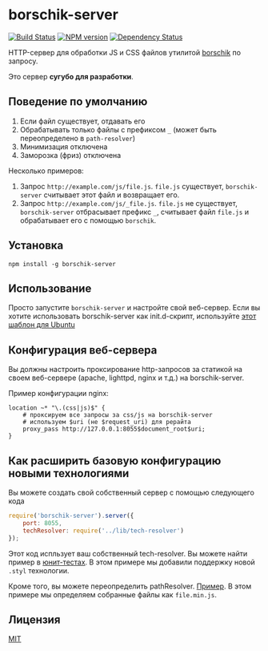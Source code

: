 # borschik-server
[![Build Status](https://travis-ci.org/bem/borschik-server.png?branch=master)](https://travis-ci.org/bem/borschik-server)
[![NPM version](https://badge.fury.io/js/borschik-server.png)](http://badge.fury.io/js/borschik-server)
[![Dependency Status](https://david-dm.org/bem/borschik-server.png)](https://david-dm.org/bem/borschik-server)

HTTP-сервер для обработки JS и CSS файлов утилитой [borschik](https://github.com/bem/borschik) по запросу.

Это сервер **сугубо для разработки**.

## Поведение по умолчанию
1. Если файл существует, отдавать его
2. Обрабатывать только файлы с префиксом `_` (может быть переопределено в `path-resolver`)
3. Минимизация отключена
4. Заморозка (фриз) отключена

Несколько примеров:
 1. Запрос `http://example.com/js/file.js`. `file.js` существует, `borschik-server` считывает этот файл 
и возвращает его.
 2. Запрос `http://example.com/js/_file.js`. `file.js` не существует, `borschik-server` отбрасывает префикс `_`,
считывает файл `file.js` и обрабатывает его с помощью `borschik`.

## Установка
```
npm install -g borschik-server 
```

## Использование
Просто запустите `borschik-server` и настройте свой веб-сервер. Если вы хотите использовать borschik-server как 
init.d-скрипт, используйте [этот шаблон для Ubuntu](https://gist.github.com/peterhost/715255)

## Конфигурация веб-сервера
Вы должны настроить проксирование http-запросов за статикой на своем веб-сервере (apache, lighttpd, nginx и т.д.) на 
borschik-server.

Пример конфигурации nginx:
```
location ~* "\.(css|js)$" {
    # проксируем все запросы за css/js на borschik-server
    # используем $uri (не $request_uri) для рерайта
    proxy_pass http://127.0.0.1:8055$document_root$uri;
}
```

## Как расширить базовую конфигурацию новыми технологиями
Вы можете создать свой собственный сервер с помощью следующего кода
```js
require('borschik-server').server({
    port: 8055,
    techResolver: require('../lib/tech-resolver')
});
```

Этот код испльзует ваш собственный tech-resolver.
Вы можете найти пример в [юнит-тестах](./test/mock/custom-tech-resolver.js). В этом примере мы добавили поддержку 
новой `.styl` технологии.

Кроме того, вы можете переопределить pathResolver. [Пример](./test/mock/custom-path-resolver.js). В этом примере мы 
определяем собранные файлы как `file.min.js`.

## Лицензия
[MIT](/MIT-LICENSE.txt)
